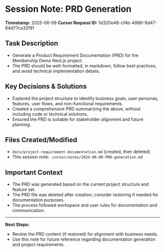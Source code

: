 # Session Note: PRD Generation

**Timestamp:** 2025-06-09
**Cursor Request ID:** 1d320e48-cf4b-4986-9d47-84d77ca32f91

## Task Description

- Generate a Product Requirement Documentation (PRD) for the Membership Demo Next.js project.
- The PRD should be well-formatted, in markdown, follow best practices, and avoid technical implementation details.

## Key Decisions & Solutions

- Explored the project structure to identify business goals, user personas, features, user flows, and non-functional requirements.
- Created a comprehensive PRD summarizing the above, without including code or technical solutions.
- Ensured the PRD is suitable for stakeholder alignment and future planning.

## Files Created/Modified

- `docs/project-requirement-documentation.md` (created, then deleted)
- This session note: `.cursor/notes/2024-06-09-PRD-generation.md`

## Important Context

- The PRD was generated based on the current project structure and feature set.
- The PRD file was deleted after creation; consider restoring if needed for documentation purposes.
- The process followed workspace and user rules for documentation and communication.

---

**Next Steps:**

- Review the PRD content (if restored) for alignment with business needs.
- Use this note for future reference regarding documentation generation and project requirements.
